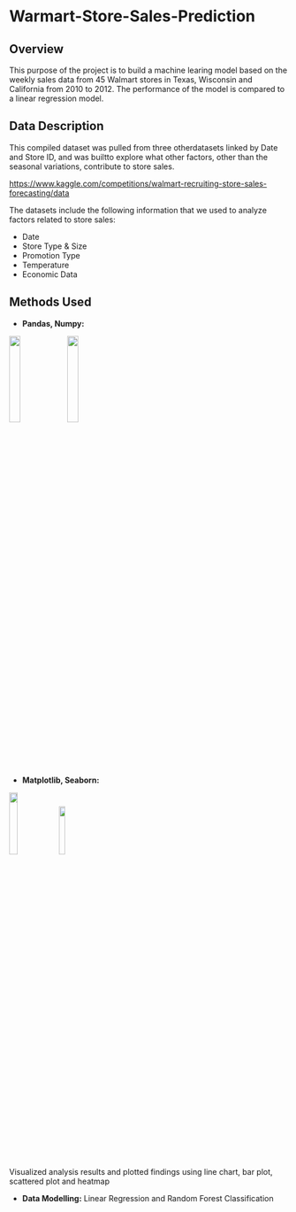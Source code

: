 # Warmart-Store-Sales-Prediction

## Overview
This purpose of the project is to build a machine learing model based on the weekly sales data from 45 Walmart stores in Texas, Wisconsin and California from 2010 to
2012. The performance of the model is compared to a linear regression model.

## Data Description
This compiled dataset was pulled from three otherdatasets linked by Date and Store ID, and was builtto explore what other factors, other than the seasonal variations, contribute to store sales.

https://www.kaggle.com/competitions/walmart-recruiting-store-sales-forecasting/data

The datasets include the following information that
we used to analyze factors related to store sales:
* Date 
* Store Type & Size
* Promotion Type
* Temperature
* Economic Data



## Methods Used
* **Pandas, Numpy:**

<img src="https://user-images.githubusercontent.com/104108189/202259873-62d140f1-c42a-4aa2-bec2-05badf9afe49.png" width=20% height=20%>
<img src="https://user-images.githubusercontent.com/104108189/202260268-f33c7c97-71ad-4cde-82a1-9d3f9b12c4d1.png" width=20% height=20%>

* **Matplotlib, Seaborn:**

<img src="https://user-images.githubusercontent.com/104108189/202260655-f28e87a6-e7ab-498f-af77-91b5fcce54e7.png" width=17% height=17%> <img src="https://user-images.githubusercontent.com/104108189/202260873-6dd98874-89fa-4277-bcfc-dc8c862528a8.png" width=15% height=15%>

   Visualized analysis results and plotted findings using line chart, bar plot, scattered plot and heatmap

* **Data Modelling:**
Linear Regression and Random Forest Classification
